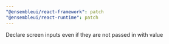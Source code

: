 ```yaml
---
"@ensembleui/react-framework": patch
"@ensembleui/react-runtime": patch
---
```


Declare screen inputs even if they are not passed in with value
